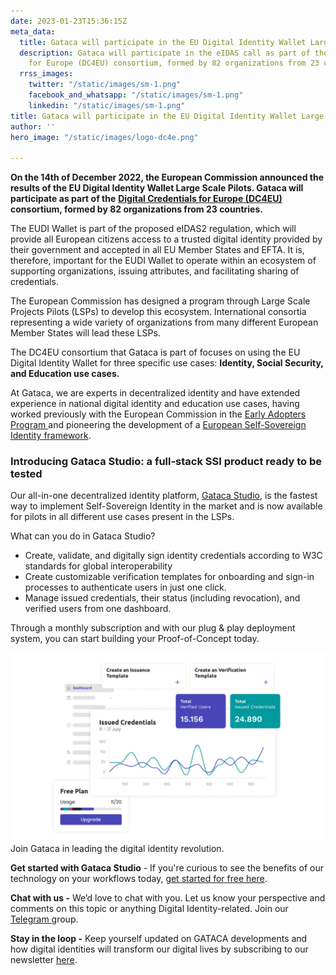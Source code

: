 ```yaml
---
date: 2023-01-23T15:36:15Z
meta_data:
  title: Gataca will participate in the EU Digital Identity Wallet Large Scale Pilots
  description: Gataca will participate in the eIDAS call as part of the Digital Credentials
    for Europe (DC4EU) consortium, formed by 82 organizations from 23 countries.
  rrss_images:
    twitter: "/static/images/sm-1.png"
    facebook_and_whatsapp: "/static/images/sm-1.png"
    linkedin: "/static/images/sm-1.png"
title: Gataca will participate in the EU Digital Identity Wallet Large Scale Pilots
author: ''
hero_image: "/static/images/logo-dc4e.png"

---
```

**On the 14th of December 2022, the European Commission announced the results of the EU Digital Identity Wallet Large Scale Pilots. Gataca will participate as part of the** [**Digital Credentials for Europe (DC4EU)**](https://www.dc4eu.eu/ "https://www.dc4eu.eu/") **consortium, formed by 82 organizations from 23 countries.**

The EUDI Wallet is part of the proposed eIDAS2 regulation, which will provide all European citizens access to a trusted digital identity provided by their government and accepted in all EU Member States and EFTA. It is, therefore, important for the EUDI Wallet to operate within an ecosystem of supporting organizations, issuing attributes, and facilitating sharing of credentials.

The European Commission has designed a program through Large Scale Projects Pilots (LSPs) to develop this ecosystem. International consortia representing a wide variety of organizations from many different European Member States will lead these LSPs.

The DC4EU consortium that Gataca is part of focuses on using the EU Digital Identity Wallet for three specific use cases: **Identity, Social Security, and Education use cases.**

At Gataca, we are experts in decentralized identity and have extended experience in national digital identity and education use cases, having worked previously with the European Commission in the [Early Adopters Program ](https://gataca.io/blog/gataca-joins-the-european-commission-s-early-adopters-program-as-the-ssi-technology-provider-in-the-spanish-group "https://gataca.io/blog/gataca-joins-the-european-commission-s-early-adopters-program-as-the-ssi-technology-provider-in-the-spanish-group")and pioneering the development of a [European Self-Sovereign Identity framework](https://gataca.io/blog/ngi-essif-lab-a-program-funded-by-the-european-commission-doubles-down-its-bet-on-gataca "https://gataca.io/blog/ngi-essif-lab-a-program-funded-by-the-european-commission-doubles-down-its-bet-on-gataca").

### Introducing Gataca Studio: a full-stack SSI product ready to be tested

Our all-in-one decentralized identity platform, [Gataca Studio](https://studio.gataca.io/login), is the fastest way to implement Self-Sovereign Identity in the market and is now available for pilots in all different use cases present in the LSPs.

What can you do in Gataca Studio?

* Create, validate, and digitally sign identity credentials according to W3C standards for global interoperability
* Create customizable verification templates for onboarding and sign-in processes to authenticate users in just one click.
* Manage issued credentials, their status (including revocation), and verified users from one dashboard.

Through a monthly subscription and with our plug & play deployment system, you can start building your Proof-of-Concept today.

![](/static/images/picture-1.png)  
Join Gataca in leading the digital identity revolution.

**Get started with Gataca Studio** - If you're curious to see the benefits of our technology on your workflows today, [get started for free here](https://studio.gataca.io/login).

**Chat with us -** We’d love to chat with you. Let us know your perspective and comments on this topic or anything Digital Identity-related. Join our [Telegram ](https://t.me/digitalidentityinsights)group.

**Stay in the loop -** Keep yourself updated on GATACA developments and how digital identities will transform our digital lives by subscribing to our newsletter [here](https://4728390.hs-sites.com/subscription).
